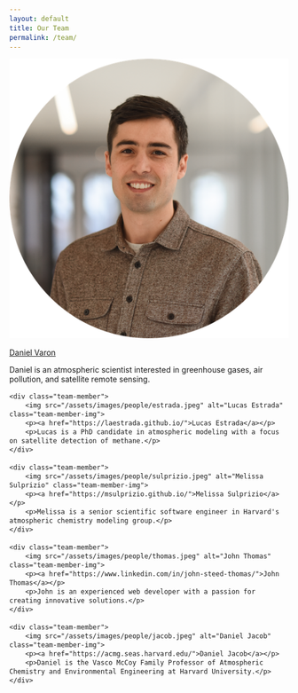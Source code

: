 ```yaml
---
layout: default
title: Our Team
permalink: /team/
---
```


<div class="team-member-container">
    <div class="team-member">
        <img src="/assets/images/people/varon.png" alt="Daniel Varon" class="team-member-img">
        <p><a href="https://www.varon.org/">Daniel Varon</a></p>
        <p>Daniel is an atmospheric scientist interested in greenhouse gases, air pollution, and satellite remote sensing.</p>
    </div>
    
    <div class="team-member">
        <img src="/assets/images/people/estrada.jpeg" alt="Lucas Estrada" class="team-member-img">
        <p><a href="https://laestrada.github.io/">Lucas Estrada</a></p>
        <p>Lucas is a PhD candidate in atmospheric modeling with a focus on satellite detection of methane.</p>
    </div>

    <div class="team-member">
        <img src="/assets/images/people/sulprizio.jpeg" alt="Melissa Sulprizio" class="team-member-img">
        <p><a href="https://msulprizio.github.io/">Melissa Sulprizio</a></p>
        <p>Melissa is a senior scientific software engineer in Harvard's atmospheric chemistry modeling group.</p>
    </div>

    <div class="team-member">
        <img src="/assets/images/people/thomas.jpeg" alt="John Thomas" class="team-member-img">
        <p><a href="https://www.linkedin.com/in/john-steed-thomas/">John Thomas</a></p>
        <p>John is an experienced web developer with a passion for creating innovative solutions.</p>
    </div>

    <div class="team-member">
        <img src="/assets/images/people/jacob.jpeg" alt="Daniel Jacob" class="team-member-img">
        <p><a href="https://acmg.seas.harvard.edu/">Daniel Jacob</a></p>
        <p>Daniel is the Vasco McCoy Family Professor of Atmospheric Chemistry and Environmental Engineering at Harvard University.</p>
    </div>

</div>

